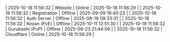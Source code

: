 | 2025-10-18 11:56:32 | Website | Online | 2025-10-18 11:56:29 |
| 2025-10-18 11:56:32 | Registration | Offline | 2025-09-09 16:40:23 |
| 2025-10-18 11:56:32 | Auth Server | Offline | 2025-08-18 09:33:31 |
| 2025-10-18 11:56:32 | Kezan (PvE) | Offline | 2025-10-11 12:51:30 |
| 2025-10-18 11:56:32 | Gurubashi (PvP) | Offline | 2025-08-23 21:44:06 |
| 2025-10-18 11:56:32 | Cloudflare | Online | 2025-10-18 11:56:29 |
